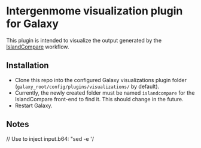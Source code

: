 # Intergenmome visualization plugin for Galaxy

This plugin is intended to visualize the output generated by the [IslandCompare](http://github.com/brinkmanlab/islandcompare) workflow.

## Installation

- Clone this repo into the configured Galaxy visualizations plugin folder (`galaxy_root/config/plugins/visualizations/` by default).
- Currently, the newly created folder must be named `islandcompare` for the IslandCompare front-end to find it. This should change in the future.
- Restart Galaxy.

## Notes
// Use to inject input.b64: "sed -e '/<section id="injected_data" hidden="">/r ./input.b64'"
